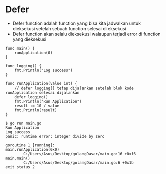 
# Defer
- Defer function adalah function yang bisa kita jadwalkan untuk dieksekusi setelah sebuah function selesai di eksekusi
- Defer function akan selalu dieksekusi walaupun terjadi error di function yang dieksekusi

``` golang
func main() {
	runApplication(0)
}

func logging() {
	fmt.Println("Log success")
}

func runApplication(value int) {
	// defer logging() tetap dijalankan setelah blok kode runApplication selesai dijalankan
	defer logging()
	fmt.Println("Run Application")
	result := 10 / value
	fmt.Println(result)
}

```
```
$ go run main.go
Run Application
Log success
panic: runtime error: integer divide by zero

goroutine 1 [running]:
main.runApplication(0x0)
        C:/Users/Asus/Desktop/golangDasar/main.go:16 +0xf6
main.main()
        C:/Users/Asus/Desktop/golangDasar/main.go:6 +0x1b
exit status 2
```

